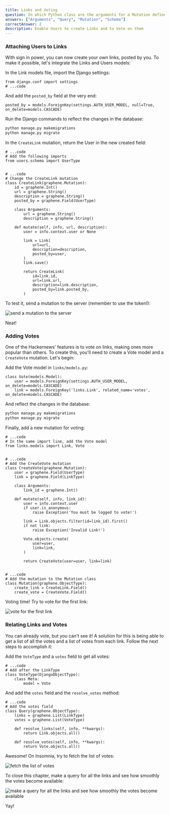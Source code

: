 ```yaml
---
title: Links and Voting
question: In which Python class are the arguments for a Mutation defined?
answers: ["Arguments", "Query", "Mutation", "Schema"]
correctAnswer: 2
description: Enable Users to create Links and to Vote on them
---
```


### Attaching Users to Links
With sign in power, you can now create your *own* links, posted by you. To make it possible, let's integrate the Links and Users models:

<Instruction>

In the Link models file, import the Django settings:

```python(path=".../graphql-python/hackernews/links/models.py")
from django.conf import settings
# ...code
```

</Instruction>

<Instruction>

And add the `posted_by` field at the very end:

```python(path=".../graphql-python/hackernews/links/models.py")
posted_by = models.ForeignKey(settings.AUTH_USER_MODEL, null=True, on_delete=models.CASCADE)
```

</Instruction>

<Instruction>

Run the Django commands to reflect the changes in the database:

```bash
python manage.py makemigrations
python manage.py migrate
```

</Instruction>

<Instruction>

In the `CreateLink` mutation, return the User in the new created field:

```python(path=".../graphql-python/hackernews/links/schema.py")
# ...code
# Add the following imports
from users.schema import UserType


# ...code
# Change the CreateLink mutation
class CreateLink(graphene.Mutation):
    id = graphene.Int()
    url = graphene.String()
    description = graphene.String()
    posted_by = graphene.Field(UserType)

    class Arguments:
        url = graphene.String()
        description = graphene.String()

    def mutate(self, info, url, description):
        user = info.context.user or None

        link = Link(
            url=url,
            description=description,
            posted_by=user,
        )
        link.save()

        return CreateLink(
            id=link.id,
            url=link.url,
            description=link.description,
            posted_by=link.posted_by,
        )
```

</Instruction>

To test it, send a mutation to the server (remember to use the token!):

![send a mutation to the server](https://i.imgur.com/XBsEwK8.png)

Neat!

### Adding Votes
One of the Hackernews' features is to vote on links, making ones more popular than others. To create this, you'll need to create a Vote model and a `CreateVote` mutation. Let's begin:

<Instruction>

Add the Vote model in `links/models.py`:

```python(path=".../graphql-python/hackernews/links/models.py")
class Vote(models.Model):
    user = models.ForeignKey(settings.AUTH_USER_MODEL, on_delete=models.CASCADE)
    link = models.ForeignKey('links.Link', related_name='votes', on_delete=models.CASCADE)
```

</Instruction>

<Instruction>

And reflect the changes in the database:

```bash
python manage.py makemigrations
python manage.py migrate
```

</Instruction>

<Instruction>

Finally, add a new mutation for voting:

```python(path=".../graphql-python/hackernews/links/schema.py")
# ...code
# In the same import line, add the Vote model
from links.models import Link, Vote


# ...code
# Add the CreateVote mutation
class CreateVote(graphene.Mutation):
    user = graphene.Field(UserType)
    link = graphene.Field(LinkType)

    class Arguments:
        link_id = graphene.Int()

    def mutate(self, info, link_id):
        user = info.context.user
        if user.is_anonymous:
            raise Exception('You must be logged to vote!')

        link = Link.objects.filter(id=link_id).first()
        if not link:
            raise Exception('Invalid Link!')

        Vote.objects.create(
            user=user,
            link=link,
        )

        return CreateVote(user=user, link=link)


# ...code
# Add the mutation to the Mutation class
class Mutation(graphene.ObjectType):
    create_link = CreateLink.Field()
    create_vote = CreateVote.Field()
```

</Instruction>

Voting time! Try to vote for the first link:

![vote for the first link](https://i.imgur.com/5NUS0fu.png)

### Relating Links and Votes
You can already vote, but you can't see it! A solution for this is being able to get a list of all the votes and a list of votes from each link. Follow the next steps to accomplish it:

<Instruction>

Add the `VoteType` and a `votes` field to get all votes:

```python(path=".../graphql-python/hackernews/links/schema.py")
# ...code
# Add after the LinkType
class VoteType(DjangoObjectType):
    class Meta:
        model = Vote
```

</Instruction>

<Instruction>

And add the `votes` field and the `resolve_votes` method:

```python(path=".../graphql-python/hackernews/links/schema.py")
# ...code
# Add the votes field
class Query(graphene.ObjectType):
    links = graphene.List(LinkType)
    votes = graphene.List(VoteType)

    def resolve_links(self, info, **kwargs):
        return Link.objects.all()

    def resolve_votes(self, info, **kwargs):
        return Vote.objects.all()
```

</Instruction>

Awesome! On Insomnia, try to fetch the list of votes:

![fetch the list of votes](https://i.imgur.com/LJ0CMn6.png)

To close this chapter, make a query for all the links and see how smoothly the votes become available:

![make a query for all the links and see how smoothly the votes become available](https://i.imgur.com/jAlDphd.png)

Yay!
